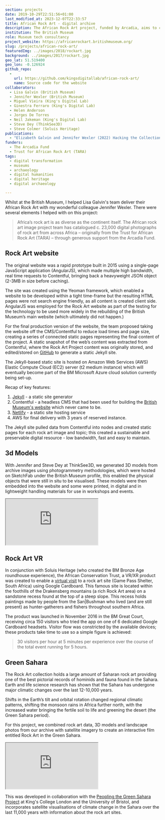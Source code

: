 ```yaml
---
section: projects
date: 2019-10-29T22:51:56+01:00
last_modified_at: 2023-12-07T22:33:57
title: African Rock Art - digital archive
description: The African Rock Art project, funded by Arcadia, aims to create a digital archive of rock art in Africa, and to make this available to the public.
institution: The British Museum
role: Museum tech consultancy
project_website: https://africanrockart.britishmuseum.org/
slug: /projects/african-rock-art/
featuredImg: ../images/2018/rockart.jpg
background: ../images/2017/rockart.jpg
geo_lat: 51.519400
geo_lon: -0.126924
github_repo: 
  - 
    url: https://github.com/kingsdigitallab/african-rock-art/
    name: Source code for the website
collaborators:
  - Lisa Galvin (British Museum)
  - Jennifer Wexler (British Museum)
  - Miguel Vieira (King's Digital Lab)
  - Ginestra Ferraro (King's Digital Lab)
  - Helen Anderson
  - Jorges De Torres
  - Neil Jakeman (King's Digital Lab)
  - Steve Dey (ThinkSee3D)
  - Steve Colmer (Soluis Heritage)
publications: 
  - "Elizabeth Galvin and Jennifer Wexler (2022) Hacking the Collections: Digital Objects and Museum Engagement in Watrall, E. & Goldstein, L. (eds) (2022) Digital Heritage and Archaeology in Practice: Presentation, Teaching, and Engagement"
funders:
  - The Arcadia Fund
  - Trust for African Rock Art (TARA)
tags:
  - digital transformation
  - museums
  - archaeology
  - digital humanities
  - digital heritage
  - digital archaeology

---
```

Whilst at the British Museum, I helped Lisa Galvin's team deliver their African Rock Art with my 
wonderful colleague Jennifer Wexler. There were several elements I helped with on this project:

> Africa’s rock art is as diverse as the continent itself. The African rock art image project team has catalogued c. 23,000 digital photographs of rock art from across Africa – originally from the Trust for African Rock Art (TARA) – through generous support from the Arcadia Fund.

## Rock Art website 

The original website was a rapid prototype built in  2015 using a single-page JavaScript application (AngularJS), 
which made multiple high bandwidth, real time requests to Contentful, bringing back a heavyweight JSON object (2-3MB in 
size before caching). 

The site was created using the Yeoman framework, which enabled a website to be developed within a tight 
time-frame but the resulting HTML pages were not search engine friendly, as all content is created client side. AngularJS 
was employed for the Rock Art website as part of the testing for the technology to be used more widely in the rebuilding 
of the British Museum’s main website (which ultimately did not happen.) 

For the final production version of the website, the team proposed taking the website off the CMS/Contentful to reduce 
load times and page size, creating a series of connected static pages representing the final content of the project. 
A static snapshot of the web’s content was extracted from Contentful, where the Rock Art Project content was originally 
stored, and edited/stored on [GitHub](https://github.com/kingsdigitallab/african-rock-art) to generate a static Jekyll site. 

The Jekyll-based static site is hosted on Amazon Web Services (AWS) Elastic Compute Cloud (EC2) server (t2 medium instance) 
which will eventually become part of the BM Microsoft Azure cloud solution currently being set-up.

Recap of key features: 

1. [Jekyll](https://jekyllrb.com/) - a static site generator
2. Contentful - a headless CMS that had been used for building the [British Museum's website](https://www.britishmuseum.org/) which never came to be.
3. [Netlify](https://www.netlify.com/) - a static site hosting service
4. AWS for final delivery with 3 years of reserved instance. 

The Jekyll site pulled data from Contentful into nodes and created static pages for each rock art image and topic; this created
a sustainable and preservable digital resource - low bandwidth, fast and easy to maintain.

## 3d Models 

With Jennifer and Steve Dey at ThinkSee3D, we generated 3D models from archive images using photogrammetry methodologies, which
were hosted on SketchFab under the British Museum profile, this enabled the physical objects that were still in situ to be 
visualised. These models were then embedded into the website and some were printed, in digital and 
in lightweight handling materials for use in workshops and events. 

<div class="ratio ratio-16x9 my-3">
    <iframe src="https://sketchfab.com/playlists/embed?collection=3348c986a05d423d850f66ac5500b65a&autostart=0"
            title="African Rock Art"
            allowfullscreen
            mozallowfullscreen="true"
            webkitallowfullscreen="true"
            allow="autoplay; fullscreen; xr-spatial-tracking"
            xr-spatial-tracking
            execution-while-out-of-viewport
            execution-while-not-rendered
            web-share
        ></iframe>
</div>

## Rock Art VR

In conjunction with Soluis Heritage (who created the BM Bronze Age roundhouse experience), the African Conservation Trust, a VR/XR product 
was created to enable a [virtual visit](https://africanrockart.britishmuseum.org/vr/) to a rock art site (Game Pass Shelter, South Africa) using Google Cardboard. This famous site 
is located within the foothills of the Drakensberg mountains (a rich Rock Art area) on a sandstone recess found at the top of a steep slope. This recess 
holds  paintings made by people from the San|Bushman who lived (and are still present) as hunter-gatherers and fishers throughout southern Africa.

The product was launched in November 2016 in the BM Great Court, receiving circa 150 visitors who tried the app on one of 6 dedicated Google 
Cardboard headsets. Visitor flow was constricted by the available devices; these products take time to use so a simple figure is achieved: 

> 30 visitors per hour at 5 minutes per experience over the course of the total event running for 5 hours. 

## Green Sahara

The Rock Art collection holds a large amount of Saharan rock art providing one of the best pictorial records of hominids 
and fauna found in the Sahara. Earth and life science research has shown that the Sahara has undergone major climatic changes 
over the last 12-10,000 years. 

Shifts in the Earth’s tilt and orbital rotation changed regional climatic patterns, shifting the monsoon rains in Africa 
further north, with the increased water bringing the fertile soil to life and greening the desert (the Green Sahara period). 

For this project, we combined rock art data, 3D models and landscape photos from our archive with satellite imagery to 
create an interactive film entitled Rock Art in the Green Sahara.

<div class="ratio-16x9 ratio my-3">
<iframe src="https://www.youtube.com/embed/HD_Ot2GaCXo" title="YouTube video player" allow="accelerometer; autoplay; clipboard-write; encrypted-media; gyroscope; picture-in-picture" allowfullscreen></iframe>
</div>

This was developed in collaboration with the [Peopling the Green Sahara Project](https://www.greensahara-leverhulme.com/) 
at King's College London and the University of Bristol, and incorporates satellite visualisations of climate change in 
the Sahara over the last 11,000 years with information about the rock art sites. 